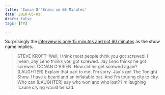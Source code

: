 ```yaml
---
title: 'Conan O''Brien on 60 Minutes'
date: 2010-05-03
draft: false
tags: [TV]

---
```


Surprisingly the [interview is only 15 minutes and not 60 minutes](http://www.deadline.com/2010/05/conan-obriens-full-60-minutes-transcript/) as the show name implies.

> STEVE KROFT: Well, I think most people think you got screwed. I mean, Jay Leno thinks you got screwed. Jay Leno thinks he got screwed. CONAN O'BRIEN: How did he get screwed again? (LAUGHTER) Explain that part to me. I'm sorry. Jay's got The Tonight Show. I have a beard and an inflatable bat. And I'm touring city to city. Who can (LAUGHTER) say who won and who lost? I'm laughing 'cause crying would be sad.